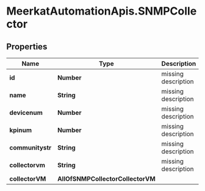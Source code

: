 # MeerkatAutomationApis.SNMPCollector

## Properties
Name | Type | Description | Notes
------------ | ------------- | ------------- | -------------
**id** | **Number** | missing description | [optional] 
**name** | **String** | missing description | [optional] 
**devicenum** | **Number** | missing description | [optional] 
**kpinum** | **Number** | missing description | [optional] 
**communitystr** | **String** | missing description | [optional] 
**collectorvm** | **String** | missing description | [optional] 
**collectorVM** | **AllOfSNMPCollectorCollectorVM** |  | [optional] 
